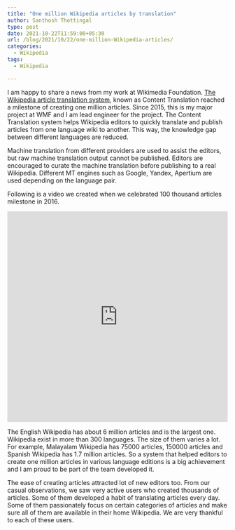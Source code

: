 ```yaml
---
title: "One million Wikipedia articles by translation"
author: Santhosh Thottingal
type: post
date: 2021-10-22T11:59:00+05:30
url: /blog/2021/10/22/one-million-Wikipedia-articles/
categories:
  - Wikipedia
tags:
  - Wikipedia

---
```


I am happy to share a news from my work at Wikimedia Foundation. [The Wikipedia article translation system](https://www.mediawiki.org/wiki/Content_translation), known as Content Translation reached a milestone of creating one million articles. Since 2015, this is my major project at WMF and I am lead engineer for the project. The Content Translation system helps Wikipedia editors to quickly translate and publish articles from one language wiki to another. This way, the knowledge gap between different languages are reduced.

Machine translation from different providers are used to assist the editors, but raw machine translation output cannot be published. Editors are encouraged to curate the machine translation before publishing to a real Wikipedia. Different MT engines such as Google, Yandex, Apertium are used depending on the language pair.

Following is a video we created when we celebrated 100 thousand articles milestone in 2016.

<iframe width="100%" height="480" src="https://www.youtube.com/embed/3btQ5fpn4sA" title="YouTube video player" frameborder="0" allow="accelerometer; autoplay; clipboard-write; encrypted-media; gyroscope; picture-in-picture" allowfullscreen></iframe>

The English Wikipedia has about 6 million articles and is the largest one. Wikipedia exist in more than 300 languages. The size of them varies a lot. For example, Malayalam Wikipedia has 75000 articles, 150000 articles and Spanish Wikipedia has 1.7 million articles. So a system that helped editors to create one million articles in various language editions is a big achievement and I am proud to be part of the team developed it.

The ease of creating articles attracted lot of new editors too. From our casual observations, we saw very active users who created thousands of articles. Some of them developed a habit of translating articles every day. Some of them passionately focus on certain categories of articles and make sure all of them are available in their home Wikipedia. We are very thankful to each of these users.


